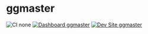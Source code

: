 # ggmaster

![CI none](https://img.shields.io/badge/ci-none-orange.svg)
[![Dashboard ggmaster](https://img.shields.io/badge/dashboard-ggmaster-yellow.svg)](https://dashboard.pantheon.io/sites/3eb9a791-4543-4db1-b4c5-53d40e628426#dev/code)
[![Dev Site ggmaster](https://img.shields.io/badge/site-ggmaster-blue.svg)](http://dev-ggmaster.pantheonsite.io/)